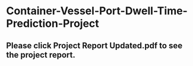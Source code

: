 # Container-Vessel-Port-Dwell-Time-Prediction-Project

## Please click Project Report Updated.pdf to see the project report.
